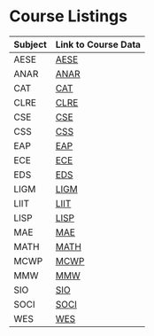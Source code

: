 # Course Listings

| Subject | Link to Course Data |
| ------- | ------------------- |
| AESE | [AESE](TOC/AESE.md) |
| ANAR | [ANAR](TOC/ANAR.md) |
| CAT | [CAT](TOC/CAT.md) |
| CLRE | [CLRE](TOC/CLRE.md) |
| CSE | [CSE](TOC/CSE.md) |
| CSS | [CSS](TOC/CSS.md) |
| EAP | [EAP](TOC/EAP.md) |
| ECE | [ECE](TOC/ECE.md) |
| EDS | [EDS](TOC/EDS.md) |
| LIGM | [LIGM](TOC/LIGM.md) |
| LIIT | [LIIT](TOC/LIIT.md) |
| LISP | [LISP](TOC/LISP.md) |
| MAE | [MAE](TOC/MAE.md) |
| MATH | [MATH](TOC/MATH.md) |
| MCWP | [MCWP](TOC/MCWP.md) |
| MMW | [MMW](TOC/MMW.md) |
| SIO | [SIO](TOC/SIO.md) |
| SOCI | [SOCI](TOC/SOCI.md) |
| WES | [WES](TOC/WES.md) |
